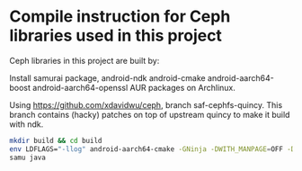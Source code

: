 # Compile instruction for Ceph libraries used in this project

Ceph libraries in this project are built by:

Install samurai package, android-ndk android-cmake android-aarch64-boost android-aarch64-openssl AUR packages on Archlinux.

Using https://github.com/xdavidwu/ceph, branch saf-cephfs-quincy. This branch contains (hacky) patches on top of upstream quincy to make it build with ndk.

```sh
mkdir build && cd build
env LDFLAGS="-llog" android-aarch64-cmake -GNinja -DWITH_MANPAGE=OFF -DWITH_RDMA=OFF -DWITH_KVS=OFF -DWITH_FUSE=OFF -DWITH_BLUESTORE=OFF -DWITH_XFS=OFF -DWITH_RBD=OFF -DWITH_OPENLDAP=OFF -DWITH_RADOSGW=OFF -DWITH_LZ4=OFF -DWITH_KRBD=OFF -DWITH_LTTNG=OFF -DWITH_MGR=OFF -DWITH_BABELTRACE=OFF -DWITH_CEPHFS=OFF -DWITH_LIBRADOSSTRIPER=OFF -DWITH_TESTS=OFF -DWITH_REENTRANT_STRSIGNAL=ON -DWITH_SYSTEMD=OFF -DWITH_MGR_DASHBOARD_FRONTEND=OFF -DWITH_RADOSGW_KAFKA_ENDPOINT=OFF -D WITH_RADOSGW_AMQP_ENDPOINT=OFF -DWITH_RADOSGW_BEAST_OPENSSL=OFF -DDEBUG_GATHER=OFF -DWITH_CEPHFS_JAVA=ON -DOPENSSL_INCLUDE_DIR:FILEPATH=/opt/android-libs/aarch64/include/ -DOPENSSL_CRYPTO_LIBRARY=/opt/android-libs/aarch64/lib/libcrypto.so -DWITH_SYSTEM_BOOST=ON -DBoost_INCLUDE_DIR=/opt/android-libs/aarch64/include/ -DBoost_LIBRARY_DIR=/opt/android-libs/aarch64/lib/ -DWITH_LIBCEPHSQLITE=OFF ..
samu java
```
